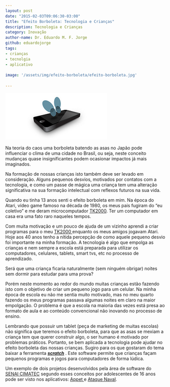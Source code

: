 ```yaml
---
layout: post
date: "2015-02-03T09:06:30-03:00"
title: "Efeito Borboleta: Tecnologia e Crianças"
description: Tecnologia e Crianças
category: Inovação
author-name: Dr. Eduardo M. F. Jorge
github: eduardojorge
tags:
- crianças
- tecnolgia
- aplicativo

image: '/assets/img/efeito-borboleta/efeito-borboleta.jpg'

---
```



![Efeito Borboleta](/assets/img/efeito-borboleta/efeito-borboleta.jpg) 

<p>Na teoria do caos uma borboleta batendo as asas no Jap&atilde;o pode influenciar o clima de uma cidade no Brasil, ou seja, neste conceito mudan&ccedil;as quase insignificantes podem ocasionar impactos j&aacute; mais imaginados.</p>

<p>Na forma&ccedil;&atilde;o de nossas crian&ccedil;as isto tamb&eacute;m deve ser levado em considera&ccedil;&atilde;o. Alguns pequenos desvios, motivados por contatos com a tecnologia, e como um passe de m&aacute;gica uma crian&ccedil;a tem uma altera&ccedil;&atilde;o significativa na sua forma&ccedil;&atilde;o intelectual com reflexos futuros na sua vida.</p>

<p>Quando eu tinha 13 anos senti o efeito borboleta em mim. Na &eacute;poca do Atari, v&iacute;deo game famoso na d&eacute;cada de 1980, os meus pais fugiram do &ldquo;eu coletivo&rdquo; e me deram microcomputador <a href="http://pt.wikipedia.org/wiki/TK2000">TK2000</a>. Ter um computador em casa era uma fato raro naqueles tempos.</p>

<p>Com muita motiva&ccedil;&atilde;o e um pouco de ajuda de um vizinho aprendi a criar programas para o meu <a href="http://pt.wikipedia.org/wiki/TK2000">TK2000 </a>enquanto os meus amigos jogavam Atari. Hoje aos 40 anos tenho a n&iacute;tida percep&ccedil;&atilde;o de como aquele pequeno desvio foi importante na minha forma&ccedil;&atilde;o. A tecnologia &eacute; algo que empolga as crian&ccedil;as e nem sempre a escola est&aacute; preparada para utilizar os computadores, celulares, tablets, smart tvs, etc no processo de aprendizado.</p>

<p>Ser&aacute; que uma crian&ccedil;a ficaria naturalmente (sem ningu&eacute;m obrigar) noites sem dormir para estudar para uma prova?</p>

<p>Por&eacute;m neste momento ao redor do mundo muitas crian&ccedil;as est&atilde;o fazendo isto com o objetivo de criar um pequeno jogo para um celular. Na minha &eacute;poca de escola eu n&atilde;o me sentia muito motivado, mas no meu quarto fazendo os meus programas passava algumas noites em claro na maior empolga&ccedil;&atilde;o. O problema &eacute; que a escola na maioria das vezes est&aacute; presa ao formato de aula e ao conte&uacute;do convencional n&atilde;o inovando no processo de ensino.</p>

<p>Lembrando que possuir um tablet (pe&ccedil;a de marketing de muitas escolas) n&atilde;o significa que teremos o efeito borboleta, para que as asas se mexiam a crian&ccedil;a tem que querer construir algo, o ser humano &eacute; motivado por problemas pr&aacute;ticos. Portanto, se bem aplicada a tecnologia pode ajudar no efeito borboleta das nossas crian&ccedil;as. Sugiro para os que gostaram do tema baixar a ferramenta <a href="http://scratch.mit.edu/" target="_blank"><strong><em>scratch</em></strong></a> . Este software permite que crian&ccedil;as fa&ccedil;am pequenos programas e jogos para computadores de forma l&uacute;dica.</p>

<p>Um exemplo de dois projetos desenvolvidos pela &aacute;rea de software do <a href="http://portais.fieb.org.br/senai/senai-na-sua-cidade/salvador/cimatec.html">SENAI CIMATEC</a>&nbsp;segundo esses conceitos por adolescentes de 16 anos pode ser visto nos aplicativos: <a href="https://play.google.com/store/apps/details?id=br.org.fieb.ads.appet">Appet </a>e <a href="https://play.google.com/store/apps/details?id=br.org.fieb.senai.ads.ataquenaval">Ataque Naval</a>.</p>
